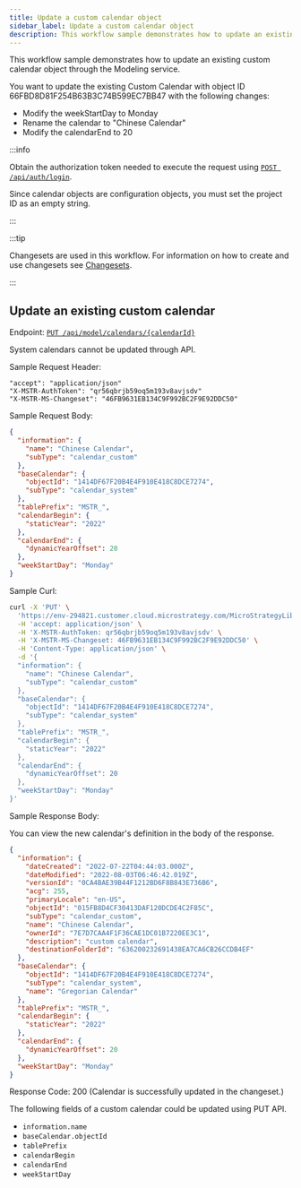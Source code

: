 ```yaml
---
title: Update a custom calendar object
sidebar_label: Update a custom calendar object
description: This workflow sample demonstrates how to update an existing custom calendar object through the Modeling service.
---
```


<Available since="2021 Update 7" />

This workflow sample demonstrates how to update an existing custom calendar object through the Modeling service.

You want to update the existing Custom Calendar with object ID 66FBD8D81F254B63B3C74B599EC7BB47 with the following changes:

- Modify the weekStartDay to Monday
- Rename the calendar to "Chinese Calendar"
- Modify the calendarEnd to 20

:::info

Obtain the authorization token needed to execute the request using [`POST /api/auth/login`](https://demo.microstrategy.com/MicroStrategyLibrary/api-docs/index.html#/Authentication/postLogin).

Since calendar objects are configuration objects, you must set the project ID as an empty string.

:::

:::tip

Changesets are used in this workflow. For information on how to create and use changesets see [Changesets](/docs/common-workflows/changesets.md).

:::

## Update an existing custom calendar

Endpoint: [`PUT /api/model/calendars/{calendarId}`](https://demo.microstrategy.com/MicroStrategyLibrary/api-docs/index.html#/Calendars)

System calendars cannot be updated through API.

Sample Request Header:

```http
"accept": "application/json"
"X-MSTR-AuthToken": "qr56qbrjb59oq5m193v8avjsdv"
"X-MSTR-MS-Changeset": "46FB9631EB134C9F992BC2F9E92DDC50"
```

Sample Request Body:

```json
{
  "information": {
    "name": "Chinese Calendar",
    "subType": "calendar_custom"
  },
  "baseCalendar": {
    "objectId": "1414DF67F20B4E4F910E418C8DCE7274",
    "subType": "calendar_system"
  },
  "tablePrefix": "MSTR_",
  "calendarBegin": {
    "staticYear": "2022"
  },
  "calendarEnd": {
    "dynamicYearOffset": 20
  },
  "weekStartDay": "Monday"
}
```

Sample Curl:

```bash
curl -X 'PUT' \
  'https://env-294821.customer.cloud.microstrategy.com/MicroStrategyLibrary/api/model/calendars/015FB8D4CF30413DAF120DCDE4C2F85C' \
  -H 'accept: application/json' \
  -H 'X-MSTR-AuthToken: qr56qbrjb59oq5m193v8avjsdv' \
  -H 'X-MSTR-MS-Changeset: 46FB9631EB134C9F992BC2F9E92DDC50' \
  -H 'Content-Type: application/json' \
  -d '{
  "information": {
    "name": "Chinese Calendar",
    "subType": "calendar_custom"
  },
  "baseCalendar": {
    "objectId": "1414DF67F20B4E4F910E418C8DCE7274",
    "subType": "calendar_system"
  },
  "tablePrefix": "MSTR_",
  "calendarBegin": {
    "staticYear": "2022"
  },
  "calendarEnd": {
    "dynamicYearOffset": 20
  },
  "weekStartDay": "Monday"
}'
```

Sample Response Body:

You can view the new calendar's definition in the body of the response.

```json
{
  "information": {
    "dateCreated": "2022-07-22T04:44:03.000Z",
    "dateModified": "2022-08-03T06:46:42.019Z",
    "versionId": "0CA4BAE39B44F1212BD6F8B843E736B6",
    "acg": 255,
    "primaryLocale": "en-US",
    "objectId": "015FB8D4CF30413DAF120DCDE4C2F85C",
    "subType": "calendar_custom",
    "name": "Chinese Calendar",
    "ownerId": "7E7D7CAA4F1F36CAE1DC01B7220EE3C1",
    "description": "custom calendar",
    "destinationFolderId": "636200232691438EA7CA6CB26CCDB4EF"
  },
  "baseCalendar": {
    "objectId": "1414DF67F20B4E4F910E418C8DCE7274",
    "subType": "calendar_system",
    "name": "Gregorian Calendar"
  },
  "tablePrefix": "MSTR_",
  "calendarBegin": {
    "staticYear": "2022"
  },
  "calendarEnd": {
    "dynamicYearOffset": 20
  },
  "weekStartDay": "Monday"
}
```

Response Code: 200 (Calendar is successfully updated in the changeset.)

The following fields of a custom calendar could be updated using PUT API.

- `information.name`
- `baseCalendar.objectId`
- `tablePrefix`
- `calendarBegin`
- `calendarEnd`
- `weekStartDay`
